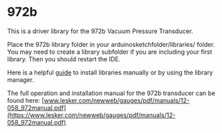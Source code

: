 # 972b
This is a driver library for the 972b Vacuum Pressure Transducer. 

Place the 972b library folder in your arduinosketchfolder/libraries/ folder. You may need to create a library subfolder if you are including your first library. Then you should restart the IDE.

Here is a helpful [guide](https://learn.adafruit.com/adafruit-all-about-arduino-libraries-install-use/how-to-install-a-library) to install libraries manually or by using the library manager.

The full operation and installation manual for the 972b transducer can be found here: [www.lesker.com/newweb/gauges/pdf/manuals/12-058_972manual.pdf](https://www.lesker.com/newweb/gauges/pdf/manuals/12-058_972manual.pdf)
